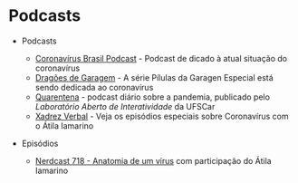 # Podcasts

- Podcasts
    - [Coronavírus Brasil Podcast](https://coronablogbr.org) - Podcast de dicado à atual situação do coronavírus
    - [Dragões de Garagem](http://dragoesdegaragem.com/podcast/dragoes-de-garagem/) - A série Pílulas da Garagen Especial está sendo dedicada ao coronavírus
    - [Quarentena](http://www.labi.ufscar.br/category/quarentena/) - podcast diário sobre a pandemia, publicado pelo _Laboratório Aberto de Interatividade_ da UFSCar
    - [Xadrez Verbal](https://xadrezverbal.com/category/audio/podcast-do-xadrez-verbal/) - Veja os episódios especiais sobre Coronavírus com o Átila Iamarino

- Episódios
    - [Nerdcast 718 - Anatomia de um vírus](https://jovemnerd.com.br/nerdcast/anatomia-de-um-virus) com participação do Átila Iamarino